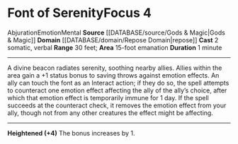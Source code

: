 ﻿---
actions: '[two-actions]'
area: 15-foot emanation
component:
- Somatic
- Verbal
domain:
- '[[DATABASE/domain/Repose Domain|Repose]]'
duration: 1 minute
heighten: '+4'
heighten_level: 4, 8
id: '613'
level: '4'
name: Font of Serenity
range: 30 feet
rarity: Common
school: Abjuration
source: '[[DATABASE/source/Gods & Magic|Gods & Magic]]'
trait:
- '[[DATABASE/trait/Abjuration|Abjuration]]'
- '[[DATABASE/trait/Emotion|Emotion]]'
- '[[DATABASE/trait/Mental|Mental]]'
type: Focus

---
# Font of Serenity<span class="item-type">Focus 4</span>

<span class="item-trait">Abjuration</span><span class="item-trait">Emotion</span><span class="item-trait">Mental</span>
**Source** [[DATABASE/source/Gods & Magic|Gods & Magic]] 
**Domain** [[DATABASE/domain/Repose Domain|repose]]
**Cast** <span class="action-icon">2</span> somatic, verbal
**Range** 30 feet; **Area** 15-foot emanation
**Duration** 1 minute

---
A divine beacon radiates serenity, soothing nearby allies. Allies within the area gain a +1 status bonus to saving throws against emotion effects. An ally can touch the font as an Interact action; if they do so, the spell attempts to counteract one emotion effect affecting the ally of the ally’s choice, after which that emotion effect is temporarily immune for 1 day. If the spell succeeds at the counteract check, it removes the emotion effect from your ally, though not from any other creatures the effect might be affecting.

---
**Heightened (+4)** The bonus increases by 1.